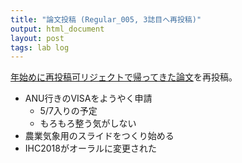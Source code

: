 ```yaml
---
title: "論文投稿 (Regular_005, 3誌目へ再投稿)"
output: html_document
layout: post
tags: lab log
---
```


[年始めに再投稿可リジェクトで帰ってきた論文](https://keachmurakami.github.io/2018/01/04/pub_etr_model.html)を再投稿。

- ANU行きのVISAをようやく申請
  - 5/7入りの予定
  - もろもろ整う気がしない
- 農業気象用のスライドをつくり始める
- IHC2018がオーラルに変更された
